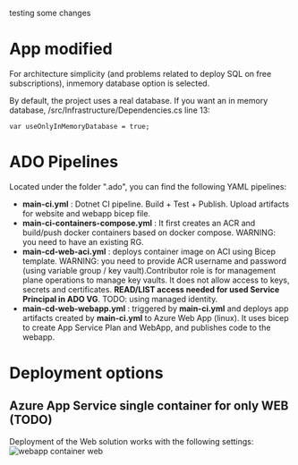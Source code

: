 testing some changes


# App modified
For architecture simplicity (and problems related to deploy SQL on free subscriptions), inmemory database option is selected.


By default, the project uses a real database. If you want an in memory database, /src/Infrastructure/Dependencies.cs line 13:

```
var useOnlyInMemoryDatabase = true;
```

# ADO Pipelines
Located under the folder ".ado", you can find the following YAML pipelines:

- **main-ci.yml** : Dotnet  CI pipeline. Build + Test + Publish. Upload artifacts for website and webapp bicep file.
- **main-ci-containers-compose.yml** : It first creates an ACR and build/push docker containers based on docker compose. WARNING: you need to have an existing RG.
- **main-cd-web-aci.yml** : deploys container image on ACI using Bicep template. WARNING: you need to provide ACR username and password (using variable group / key vault).Contributor role is for management plane operations to manage key vaults. It does not allow access to keys, secrets and certificates. **READ/LIST access needed for used Service Principal in ADO VG**. TODO: using managed identity. 
- **main-cd-web-webapp.yml** : triggered by **main-ci.yml** and deploys app artifacts created by **main-ci.yml** to Azure Web App (linux). It uses bicep to create App Service Plan and WebApp, and publishes code to the webapp.

# Deployment options

## Azure App Service single container for only WEB (TODO)
Deployment of the Web solution works with the following settings:
![webapp container web](.images/webapp-container-web.png)
